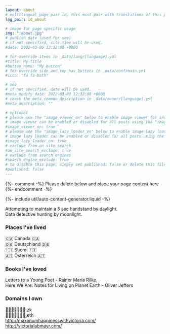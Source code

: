 ```yaml
---
layout: about
# multilingual page pair id, this must pair with translations of this page. (This name must be unique)
lng_pair: id_about

# image for page specific usage
img: ":about.jpg"
# publish date (used for seo)
# if not specified, site.time will be used.
#date: 2022-03-03 12:32:00 +0000

# for override items in _data/lang/[language].yml
#title: My title
#button_name: "My button"
# for override side_and_top_nav_buttons in _data/conf/main.yml
#icon: "fa fa-bath"

# seo
# if not specified, date will be used.
#meta_modify_date: 2022-03-03 12:32:00 +0000
# check the meta_common_description in _data/owner/[language].yml
#meta_description: ""

# optional
# please use the "image_viewer_on" below to enable image viewer for individual pages or posts (_posts/ or [language]/_posts folders).
# image viewer can be enabled or disabled for all posts using the "image_viewer_posts: true" setting in _data/conf/main.yml.
#image_viewer_on: true
# please use the "image_lazy_loader_on" below to enable image lazy loader for individual pages or posts (_posts/ or [language]/_posts folders).
# image lazy loader can be enabled or disabled for all posts using the "image_lazy_loader_posts: true" setting in _data/conf/main.yml.
#image_lazy_loader_on: true
# exclude from on site search
#on_site_search_exclude: true
# exclude from search engines
#search_engine_exclude: true
# to disable this page, simply set published: false or delete this file
#published: false
---
```


{%- comment -%} Please delete below and place your page content here {%- endcomment -%}

{%- include util/auto-content-generator.liquid -%}

Attempting to maintain a 5 sec handstand by daylight. \
Data detective hunting by moonlight.

### Places I've lived

🇨🇦 Canada 🇨🇦 \
🇩🇪 Deutschland 🇩🇪 \
🇫🇮 Suomi 🇫🇮\
🇦🇹 Österreich 🇦🇹

### Books I've loved

Letters to a Young Poet - Rainer Maria Rilke \
Here We Are: Notes for Living on Planet Earth - Oliver Jeffers

### Domains I own

🍰🍰🍰🍰🍰🍰🍰.zk \
🍰🍰🍰🍰🍰🍰🍰.eth \
http://maximumhappinesswithvictoria.com/ \
http://victorialabmayr.com/
